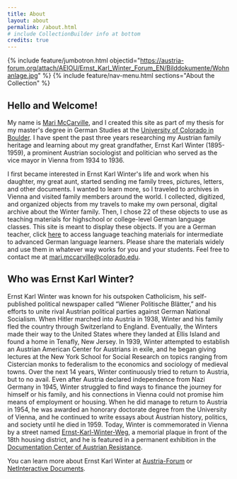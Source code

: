 ```yaml
---
title: About
layout: about
permalink: /about.html
# include CollectionBuilder info at bottom
credits: true
---
```

{% include feature/jumbotron.html objectid="https://austria-forum.org/attach/AEIOU/Ernst_Karl_Winter_Forum_EN/Bilddokumente/Wohnanlage.jpg" %}
{% include feature/nav-menu.html sections="About the Collection" %}
## Hello and Welcome!  
My name is [Mari McCarville](https://www.linkedin.com/in/marimccarville/), and I created this site as part of my thesis for my master's degree in German Studies at the [University of Colorado in Boulder](https://www.colorado.edu/gsll/). I have spent the past three years researching my Austrian family heritage and learning about my great grandfather, Ernst Karl Winter (1895-1959), a prominent Austrian sociologist and politician who served as the vice mayor in Vienna from 1934 to 1936. 

I first became interested in Ernst Karl Winter's life and work when his daughter, my great aunt, started sending me family trees, pictures, letters, and other documents. I wanted to learn more, so I traveled to archives in Vienna and visited family members around the world. I collected, digitized, and organized objects from my travels to make my own personal, digital archive about the Winter family. Then, I chose 22 of these objects to use as teaching materials for highschool or college-level German language classes. This site is meant to display these objects. If you are a German teacher, click [here](https://drive.google.com/drive/folders/1kcDV2HTOv9J_epONyc2UIJPc6n5eMA38?usp=sharing) to access language teaching materials for intermediate to advanced German language learners. Please share the materials widely and use them in whatever way works for you and your students. Feel free to contact me at mari.mccarville@colorado.edu.

## Who was Ernst Karl Winter? 
Ernst Karl Winter was known for his outspoken Catholicism, his self-published political newspaper called “Wiener Politische Blätter,” and his efforts to unite rival Austrian political parties against German National Socialism. When Hitler marched into Austria in 1938, Winter and his family fled the country through Switzerland to England. Eventually, the Winters made their way to the United States where they landed at Ellis Island and found a home in Tenafly, New Jersey. In 1939, Winter attempted to establish an Austrian American Center for Austrians in exile, and he began giving lectures at the New York School for Social Research on topics ranging from Cistercian monks to federalism to the economics and sociology of medieval towns. Over the next 14 years, Winter continuously tried to return to Austria, but to no avail. Even after Austria declared independence from Nazi Germany in 1945, Winter struggled to find ways to finance the journey for himself or his family, and his connections in Vienna could not promise him means of employment or housing. When he did manage to return to Austria in 1954, he was awarded an honorary doctorate degree from the University of Vienna, and he continued to write essays about Austrian history, politics, and society until he died in 1959. Today, Winter is commemorated in Vienna by a street named [Ernst-Karl-Winter-Weg](https://www.google.com/maps/place/Ernst-Karl-Winter-Weg,+1190+Wien,+Austria/data=!4m2!3m1!1s0x476d0890016e110f:0xa1f1c1c13d145d27?sa=X&ved=2ahUKEwiQ_teet-qDAxVxJzQIHeY1CX4Q8gF6BAgUEAA), a memorial plaque in front of the 18th housing district, and he is featured in a permanent exhibition in the [Documentation Center of Austrian Resistance](https://www.doew.at/english).

You can learn more about Ernst Karl Winter at [Austria-Forum](https://austria-forum.org/af/AEIOU/Ernst_Karl_Winter_Forum_EN) or [NetInteractive Documents](https://www.nid-library.com/Home/Collections?search=Ernst+Karl+Winter&_filter=0). 

